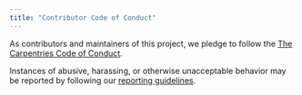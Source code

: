```yaml
---
title: "Contributor Code of Conduct"
---
```


As contributors and maintainers of this project, we pledge to follow the [The Carpentries Code of Conduct][coc].

Instances of abusive, harassing, or otherwise unacceptable behavior may be reported by following our [reporting guidelines][coc-reporting].


[coc-reporting]: https://docs.carpentries.org/policies/coc/incident-reporting.html
[coc]: https://docs.carpentries.org/policies/coc/